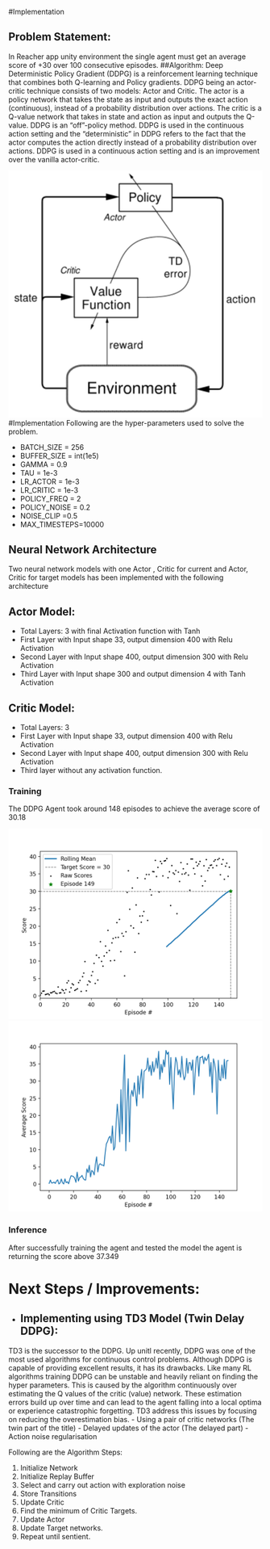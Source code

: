 #Implementation
## Problem Statement:
In Reacher app unity environment the single agent must get an average score of +30 over 100 consecutive episodes.
##Algorithm:
Deep Deterministic Policy Gradient (DDPG) is a reinforcement learning technique that combines both Q-learning and Policy gradients. DDPG being an actor-critic technique consists of two models: Actor and Critic. The actor is a policy network that takes the state as input and outputs the exact action (continuous), instead of a probability distribution over actions. The critic is a Q-value network that takes in state and action as input and outputs the Q-value. DDPG is an “off”-policy method. DDPG is used in the continuous action setting and the “deterministic” in DDPG refers to the fact that the actor computes the action directly instead of a probability distribution over actions.
DDPG is used in a continuous action setting and is an improvement over the vanilla actor-critic.<br>

![Alt text](images/ddpg.png?raw=true "DDPG Algorithm")
#Implementation
Following are the hyper-parameters used to solve the problem.

- BATCH_SIZE = 256
- BUFFER_SIZE = int(1e5)
- GAMMA = 0.9
- TAU = 1e-3
- LR_ACTOR = 1e-3
- LR_CRITIC = 1e-3
- POLICY_FREQ = 2
- POLICY_NOISE = 0.2
- NOISE_CLIP =0.5
- MAX_TIMESTEPS=10000

## Neural Network Architecture
Two neural network models with one Actor , Critic for current and Actor, Critic for target models has been implemented with the following architecture

## Actor Model:

  - Total Layers: 3 with final Activation function with Tanh<br>
  - First Layer with Input shape 33, output dimension 400 with Relu Activation
  - Second Layer with Input shape 400, output dimension 300 with Relu Activation
  - Third Layer with Input shape 300 and output dimension 4 with Tanh Activation

## Critic Model:

  - Total Layers: 3 
  - First Layer with Input shape 33, output dimension 400 with Relu Activation
  - Second Layer with Input shape 400, output dimension 300 with Relu Activation
  - Third layer without any activation function.


### Training
The DDPG Agent took around 148 episodes to achieve the average score of 30.18 <br>

![Alt text](images/ddpg_scores.png?raw=true "Agent Score")
![Alt text](images/learning.png?raw=true "Agent Score")

### Inference
After successfully training the agent and tested the model the agent is returning the score above 37.349



# Next Steps / Improvements:

- ## Implementing using TD3 Model (Twin Delay DDPG):
TD3 is the successor to the DDPG. Up unitl recently, DDPG was one of the most used algorithms for continuous control problems.
Although DDPG is capable of providing excellent results, it has its drawbacks. Like many RL algorithms training DDPG can be unstable and heavily reliant  on finding the hyper parameters.
This is caused by the algorithm continuously over estimating the Q values of the critic (value) network. These estimation errors build up over time and can lead to the agent falling into a 
local optima or experience catastrophic forgetting.
TD3 address this issues by focusing on reducing the overestimation bias. 
    - Using a pair of critic networks (The twin part of the title)
    - Delayed updates of the actor (The delayed part)
    - Action noise regularisation
<br>

Following are the Algorithm Steps:

1. Initialize Network
2. Initialize Replay Buffer
3. Select and carry out action with exploration noise
4. Store Transitions
5. Update Critic
6. Find the minimum of Critic Targets.
7. Update Actor
8. Update Target networks.
9. Repeat until sentient.




